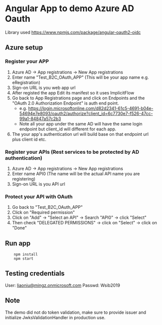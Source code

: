 # Angular App to demo Azure AD Oauth
Library used https://www.npmjs.com/package/angular-oauth2-oidc

## Azure setup
### Register your APP
1. Azure AD -> App registrations -> New App registrations 
2. Enter name "Test_B2C_OAuth_APP" (This will be your app name e.g. eRegistration)
3. Sign-on URL is you web app url
4. After registed the app Edit its manifest so it uses ImplicitFlow
5. Go back to App Registrations page and click on Endpoints and the "OAuth 2.0 Authorization Endpoint" is auth end point.
    * e.g. https://login.microsoftonline.com/d82d2341-61c5-4691-b04e-54694e7e8093/oauth2/authorize?client_id=6c7730e7-f526-47cc-99a1-84847a57c2b3
   * Note all your app under the same AD will have the same login endpoint but client_id will different for each app.
6. The your app's authentication url will build base on that endpoint url plus client id etc.

### Register your APIs (Rest services to be protected by AD authentication)
1. Azure AD -> App registrations -> New App registrations 
2. Enter name API0 (The name will be the actual API name you are registering)
3. Sign-on URL is you API url

### Protect your API with OAuth
1. Go back to "Test_B2C_OAuth_APP"
2. Click on "Required permission"
3. Click on "Add" -> "Select an API" -> Search "API0" -> click "Select"
4. Then check "DELEGATED PERMISSIONS" -> click on "Select" -> click on "Done"

## Run app
```
    npm install
    npm start
```
## Testing credentials
User: liaoniu@mingz.onmicrosoft.com
Passwd: Wsib2019

## Note
The demo did not do token validation, make sure to provide issuer and initialize JwksValidationHandler in production use.
